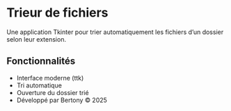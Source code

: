 # Trieur de fichiers

Une application Tkinter pour trier automatiquement les fichiers d’un dossier selon leur extension.

## Fonctionnalités
- Interface moderne (ttk)
- Tri automatique
- Ouverture du dossier trié
- Développé par Bertony © 2025